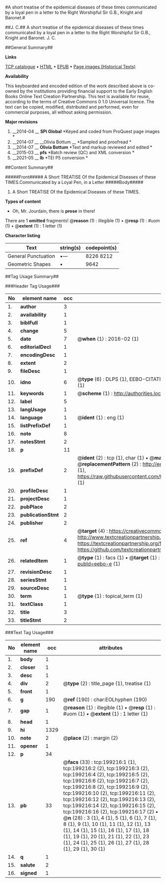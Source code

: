 #A short treatise of the epidemical diseases of these times communicated by a loyal pen in a letter to the Right Worshipful Sir G.B., Knight and Baronet.#

##J. C.##
A short treatise of the epidemical diseases of these times communicated by a loyal pen in a letter to the Right Worshipful Sir G.B., Knight and Baronet.
J. C.

##General Summary##

**Links**

[TCP catalogue](http://www.ota.ox.ac.uk/tcp/)  • 
[HTML](http://tei.it.ox.ac.uk/tcp/Texts-HTML/free/B18/B18419.html)  • 
[EPUB](http://tei.it.ox.ac.uk/tcp/Texts-EPUB/free/B18/B18419.epub) • 
[Page images (Historical Texts)](https://historicaltexts.jisc.ac.uk/eebo-12358308e)

**Availability**

This keyboarded and encoded edition of the work described above is co-owned by the
    institutions providing financial support to the Early English Books Online Text Creation
    Partnership. This text is available for reuse, according to the terms of  Creative Commons 0 1.0 Universal
    licence. The text can be copied, modified, distributed and performed, even for commercial
    purposes, all without asking permission.

**Major revisions**

1. __2014-04 __ __SPi Global__ *Keyed and coded from ProQuest page images *
1. __2014-07 __ __Olivia Bottum __ *Sampled and proofread *
1. __2014-07 __ __Olivia Bottum__ *Text and markup reviewed and edited *
1. __2015-03 __ __pfs__ *Batch review (QC) and XML conversion *
1. __2021-05 __ __lb__ *TEI P5 conversion *

##Content Summary##

#####Front#####
A Short TREATISE Of the Epidemical Diseases of these TIMES.Communicated by a Loyal Pen, in a Letter 
#####Body#####

1. A Short TREATISE Of the Epidemical Diseases of these TIMES.

**Types of content**

  * Oh, Mr. Jourdain, there is **prose** in there!

There are 1 **omitted** fragments! 
 @__reason__ (1) : illegible (1)  •  @__resp__ (1) : #uom (1)  •  @__extent__ (1) : 1 letter (1)

**Character listing**


|Text|string(s)|codepoint(s)|
|---|---|---|
|General Punctuation|•—|8226 8212|
|Geometric Shapes|▪|9642|

##Tag Usage Summary##

###Header Tag Usage###

|No|element name|occ|attributes|
|---|---|---|---|
|1.|__author__|3||
|2.|__availability__|1||
|3.|__biblFull__|1||
|4.|__change__|5||
|5.|__date__|7| @__when__ (1) : 2016-02 (1)|
|6.|__editorialDecl__|1||
|7.|__encodingDesc__|1||
|8.|__extent__|2||
|9.|__fileDesc__|1||
|10.|__idno__|6| @__type__ (6) : DLPS (1), EEBO-CITATION (1), VID (1), EEBO-PROQUEST (1), STC (1), OCLC (1)|
|11.|__keywords__|1| @__scheme__ (1) : http://authorities.loc.gov/ (1)|
|12.|__label__|5||
|13.|__langUsage__|1||
|14.|__language__|1| @__ident__ (1) : eng (1)|
|15.|__listPrefixDef__|1||
|16.|__note__|8||
|17.|__notesStmt__|2||
|18.|__p__|11||
|19.|__prefixDef__|2| @__ident__ (2) : tcp (1), char (1)  •  @__matchPattern__ (2) : ([0-9\-]+):([0-9IVX]+) (1), (.+) (1)  •  @__replacementPattern__ (2) : http://eebo.chadwyck.com/downloadtiff?vid=$1&page=$2 (1), https://raw.githubusercontent.com/textcreationpartnership/Texts/master/tcpchars.xml#$1 (1)|
|20.|__profileDesc__|1||
|21.|__projectDesc__|1||
|22.|__pubPlace__|2||
|23.|__publicationStmt__|2||
|24.|__publisher__|2||
|25.|__ref__|4| @__target__ (4) : https://creativecommons.org/publicdomain/zero/1.0/ (1), http://www.textcreationpartnership.org/docs/. (1), https://textcreationpartnership.org/faq/#faq05 (1), https://github.com/textcreationpartnership (1)|
|26.|__relatedItem__|1| @__type__ (1) : facs (1)  •  @__target__ (1) : https://data.historicaltexts.jisc.ac.uk/view?pubId=eebo-e (1)|
|27.|__revisionDesc__|1||
|28.|__seriesStmt__|1||
|29.|__sourceDesc__|1||
|30.|__term__|1| @__type__ (1) : topical_term (1)|
|31.|__textClass__|1||
|32.|__title__|3||
|33.|__titleStmt__|2||


###Text Tag Usage###

|No|element name|occ|attributes|
|---|---|---|---|
|1.|__body__|1||
|2.|__closer__|1||
|3.|__desc__|1||
|4.|__div__|2| @__type__ (2) : title_page (1), treatise (1)|
|5.|__front__|1||
|6.|__g__|190| @__ref__ (190) : char:EOLhyphen (190)|
|7.|__gap__|1| @__reason__ (1) : illegible (1)  •  @__resp__ (1) : #uom (1)  •  @__extent__ (1) : 1 letter (1)|
|8.|__head__|1||
|9.|__hi__|1329||
|10.|__note__|2| @__place__ (2) : margin (2)|
|11.|__opener__|1||
|12.|__p__|34||
|13.|__pb__|33| @__facs__ (33) : tcp:199216:1 (1), tcp:199216:2 (2), tcp:199216:3 (2), tcp:199216:4 (2), tcp:199216:5 (2), tcp:199216:6 (2), tcp:199216:7 (2), tcp:199216:8 (2), tcp:199216:9 (2), tcp:199216:10 (2), tcp:199216:11 (2), tcp:199216:12 (2), tcp:199216:13 (2), tcp:199216:14 (2), tcp:199216:15 (2), tcp:199216:16 (2), tcp:199216:17 (2)  •  @__n__ (28) : 3 (1), 4 (1), 5 (1), 6 (1), 7 (1), 8 (1), 9 (1), 10 (1), 11 (1), 12 (1), 13 (1), 14 (1), 15 (1), 16 (1), 17 (1), 18 (1), 19 (1), 20 (1), 21 (1), 22 (1), 23 (1), 24 (1), 25 (1), 26 (1), 27 (1), 28 (1), 29 (1), 30 (1)|
|14.|__q__|1||
|15.|__salute__|2||
|16.|__signed__|1||
